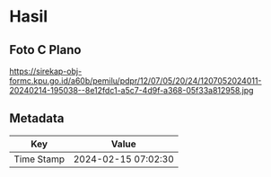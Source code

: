 # Hasil

## Foto C Plano

https://sirekap-obj-formc.kpu.go.id/a60b/pemilu/pdpr/12/07/05/20/24/1207052024011-20240214-195038--8e12fdc1-a5c7-4d9f-a368-05f33a812958.jpg


## Metadata

| Key        | Value               |
| ---------- | ------------------- |
| Time Stamp | 2024-02-15 07:02:30 |



